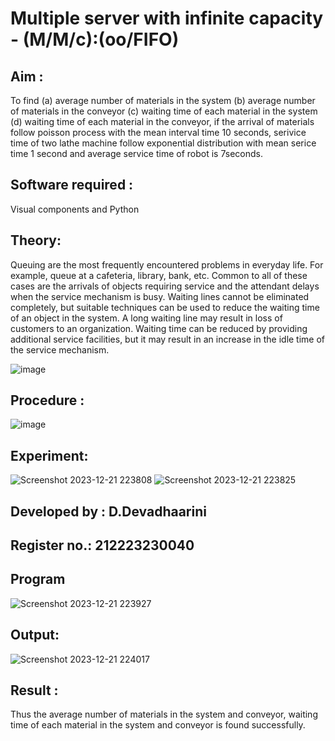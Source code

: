 # Multiple server with infinite capacity - (M/M/c):(oo/FIFO)
## Aim :
To find (a) average number of materials in the system (b) average number of materials in the conveyor (c) waiting time of each material in the system (d) waiting time of each material in the conveyor, if the arrival  of materials follow poisson process with the mean interval time 10 seconds, serivice time of two lathe machine follow exponential distribution with mean serice time 1 second and average service time of robot is 7seconds.

## Software required :
Visual components and Python

## Theory:
Queuing are the most frequently encountered problems in everyday life. For example, queue at a cafeteria, library, bank, etc. Common to all of these cases are the arrivals of objects requiring service and the attendant delays when the service mechanism is busy. Waiting lines cannot be eliminated completely, but suitable techniques can be used to reduce the waiting time of an object in the system. A long waiting line may result in loss of customers to an organization. Waiting time can be reduced by providing additional service facilities, but it may result in an increase in the idle time of the service mechanism.

![image](https://user-images.githubusercontent.com/103921593/203238035-1c8109bc-cbf2-4c77-baea-c5b682a752ef.png)

## Procedure :

![image](https://user-images.githubusercontent.com/103921593/203238265-176740b0-eae2-4772-90be-5449869ac9b0.png)

## Experiment:

![Screenshot 2023-12-21 223808](https://github.com/Devadhaarini/Muttiple-capacity-with-infinite-capacity/assets/145796552/b57bef07-4947-4b04-be1e-76227cb8c4f2)
![Screenshot 2023-12-21 223825](https://github.com/Devadhaarini/Muttiple-capacity-with-infinite-capacity/assets/145796552/a6318ccc-eb73-42dd-b1a1-a42982e8dde0)

## Developed by : D.Devadhaarini
## Register no.: 212223230040

## Program

![Screenshot 2023-12-21 223927](https://github.com/Devadhaarini/Muttiple-capacity-with-infinite-capacity/assets/145796552/e3d492ea-dff9-4250-aba7-563e09d3c386)

## Output:

![Screenshot 2023-12-21 224017](https://github.com/Devadhaarini/Muttiple-capacity-with-infinite-capacity/assets/145796552/66fd6bb8-ea9a-45f9-b767-ce748211d945)

## Result : 

Thus the average number of materials in the system and conveyor, waiting time of each material in the system and conveyor is found successfully.

